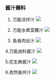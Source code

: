 ### 酱汁蘸料
1. 万能凉拌汁
![](../images/调料/a.jpeg)

2. 万能水煮菜蘸汁
![](../images/调料/b.jpeg)

3. 鱼香肉丝汁
![](../images/调料/d.jpeg)

4.万能卤料酱汁
![](../images/调料/e.jpeg)


5.花生麻酱汁
![](../images/调料/f.jpeg)


6.孜然香拌汁
![](../images/调料/g.jpeg)